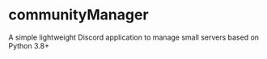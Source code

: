 # communityManager
A simple lightweight Discord application to manage small servers based on Python 3.8+ 
